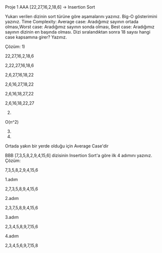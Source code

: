 Proje 1
AAA
[22,27,16,2,18,6] -> Insertion Sort

Yukarı verilen dizinin sort türüne göre aşamalarını yazınız.
Big-O gösterimini yazınız.
Time Complexity: Average case: Aradığımız sayının ortada olması,Worst case: Aradığımız sayının sonda olması, Best case: Aradığımız sayının dizinin en başında olması.
Dizi sıralandıktan sonra 18 sayısı hangi case kapsamına girer? Yazınız.

Çözüm:
1)

22,27,16,2,18,6

2,22,27,16,18,6

2,6,27,16,18,22

2,6,16,27,18,22

2,6,16,18,27,22

2,6,16,18,22,27


2)

O(n^2)

3)

4)
Ortada yakın bir yerde olduğu için Average Case'dir

BBB
[7,3,5,8,2,9,4,15,6] dizisinin Insertion Sort'a göre ilk 4 adımını yazınız.
Çözüm:

7,3,5,8,2,9,4,15,6

1.adım

2,7,3,5,8,9,4,15,6

2.adım

2,3,7,5,8,9,4,15,6

3.adım

2,3,4,5,8,9,7,15,6

4.adım

2,3,4,5,6,9,7,15,8
